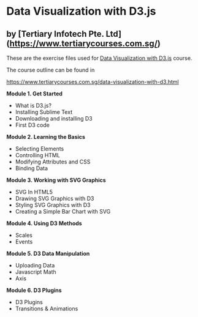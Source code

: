 # Data Visualization with D3.js
## by [Tertiary Infotech Pte. Ltd] (https://www.tertiarycourses.com.sg/)

These are the exercise files used for [Data Visualization with D3.js](https://www.tertiarycourses.com.sg/data-visualization-with-d3.html) course. 

The course outline can be found in 

https://www.tertiarycourses.com.sg/data-visualization-with-d3.html

<p><strong>Module 1. Get Started</strong></p>
<ul>
<li>What is D3.js?</li>
<li>Installing Sublime Text</li>
<li>Downloading and installing D3</li>
<li>First D3 code</li>
</ul>
<p><strong>Module 2. Learning the Basics</strong></p>
<ul>
<li>Selecting Elements</li>
<li>Controlling HTML</li>
<li>Modifying Attributes and CSS</li>
<li>Binding Data</li>
</ul>
<p><strong>Module 3. Working with SVG Graphics</strong></p>
<ul>
<li>SVG In HTML5</li>
<li>Drawing SVG Graphics with D3</li>
<li>Styling SVG Graphics with D3</li>
<li>Creating a Simple Bar Chart with SVG</li>
</ul>
<p><strong>Module 4. Using D3 Methods</strong></p>
<ul>
<li>Scales</li>
<li>Events</li>
</ul>
<p><strong>Module 5. D3 Data Manipulation</strong></p>
<ul>
<li>Uploading Data</li>
<li>Javascript Math&nbsp;</li>
<li>Axis</li>
</ul>
<p><strong>Module 6. D3 Plugins</strong></p>
<ul>
<li>D3 Plugins</li>
<li>Transitions &amp; Animations</li>
</ul>



